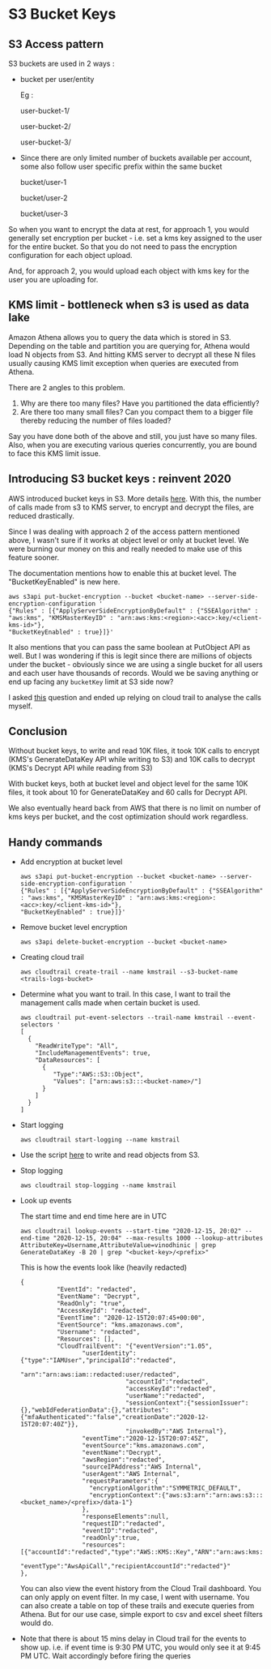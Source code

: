 # S3 Bucket Keys

## S3 Access pattern

S3 buckets are used in 2 ways :

- bucket per user/entity
  
  Eg :
 
  user-bucket-1/
 
  user-bucket-2/
 
  user-bucket-3/


- Since there are only limited number of buckets available per account, some also follow user specific prefix within the same bucket

  bucket/user-1
 
  bucket/user-2
 
  bucket/user-3


So when you want to encrypt the data at rest, for approach 1, you would generally set encryption per bucket - i.e. set a kms key assigned to the user for the entire bucket. 
So that you do not need to pass the encryption configuration for each object upload.

And, for approach 2, you would upload each object with kms key for the user you are uploading for. 

## KMS limit - bottleneck when s3 is used as data lake

Amazon Athena allows you to query the data which is stored in S3. 
Depending on the table and partition you are querying for, Athena would load N objects from S3. 
And hitting KMS server to decrypt all these N files usually causing KMS limit exception when queries are executed from Athena.

There are 2 angles to this problem.
1. Why are there too many files? Have you partitioned the data efficiently?
1. Are there too many small files? Can you compact them to a bigger file thereby reducing the number of files loaded?

Say you have done both of the above and still, you just have so many files. Also, when you are executing various queries concurrently, you are bound to face this KMS limit issue.

## Introducing S3 bucket keys : reinvent 2020

AWS introduced bucket keys in S3. More details [here](https://docs.aws.amazon.com/AmazonS3/latest/dev/bucket-key.html). 
With this, the number of calls made from s3 to KMS server, to encrypt and decrypt the files, are reduced drastically. 

Since I was dealing with approach 2 of the access pattern mentioned above, I wasn't sure if it works at object level or only at bucket level. We were burning our money on this and really needed to make use of this feature sooner.

The documentation mentions how to enable this at bucket level. The "BucketKeyEnabled" is new here. 

```
aws s3api put-bucket-encryption --bucket <bucket-name> --server-side-encryption-configuration '
{"Rules" : [{"ApplyServerSideEncryptionByDefault" : {"SSEAlgorithm" : "aws:kms", "KMSMasterKeyID" : "arn:aws:kms:<region>:<acc>:key/<client-kms-id>"}, 
"BucketKeyEnabled" : true}]}'
```

It also mentions that you can pass the same boolean at PutObject API as well. 
But I was wondering if this is legit since there are millions of objects under the bucket - obviously since we are using a single bucket for all users and each user have thousands of records.
Would we be saving anything or end up facing any `bucketKey` limit at S3 side now? 

I asked [this](https://stackoverflow.com/questions/65291066/aws-s3-bucket-key-enabled) question and ended up relying on cloud trail to analyse the calls myself.

## Conclusion

Without bucket keys, to write and read 10K files, it took 10K calls to encrypt (KMS's GenerateDataKey API while writing to S3) and 10K calls to decrypt (KMS's Decrypt API while reading from S3)

With bucket keys, both at bucket level and object level for the same 10K files, it took about 10 for GenerateDataKey and 60 calls for Decrypt API. 

We also eventually heard back from AWS that there is no limit on number of kms keys per bucket, and the cost optimization should work regardless.

## Handy commands 

- Add encryption at bucket level
  ```
  aws s3api put-bucket-encryption --bucket <bucket-name> --server-side-encryption-configuration '
  {"Rules" : [{"ApplyServerSideEncryptionByDefault" : {"SSEAlgorithm" : "aws:kms", "KMSMasterKeyID" : "arn:aws:kms:<region>:<acc>:key/<client-kms-id>"}, 
  "BucketKeyEnabled" : true}]}'
  ```
- Remove bucket level encryption

  `aws s3api delete-bucket-encryption --bucket <bucket-name>`


- Creating cloud trail 

  `aws cloudtrail create-trail --name kmstrail --s3-bucket-name <trails-logs-bucket>`


- Determine what you want to trail. In this case, I want to trail the management calls made when certain bucket is used. 

  ```
  aws cloudtrail put-event-selectors --trail-name kmstrail --event-selectors '
  [
    {
      "ReadWriteType": "All",
      "IncludeManagementEvents": true,
      "DataResources": [
        {
           "Type":"AWS::S3::Object", 
           "Values": ["arn:aws:s3:::<bucket-name>/"]
        }
      ]
    }
  ]
  ```

- Start logging

  `aws cloudtrail start-logging --name kmstrail`


- Use the script [here](src/main/kotlin/com/foo/TestingS3BucketKeys.kt) to write and read objects from S3.


- Stop logging
  
  `aws cloudtrail stop-logging --name kmstrail`

- Look up events
 
  The start time and end time here are in UTC
   ```
   aws cloudtrail lookup-events --start-time "2020-12-15, 20:02" --end-time "2020-12-15, 20:04" --max-results 1000 --lookup-attributes 
   AttributeKey=Username,AttributeValue=vinodhinic | grep GenerateDataKey -B 20 | grep "<bucket-key>/<prefix>"
   ```
  This is how the events look like (heavily redacted)
  ```
  {
            "EventId": "redacted",
            "EventName": "Decrypt",
            "ReadOnly": "true",
            "AccessKeyId": "redacted",
            "EventTime": "2020-12-15T20:07:45+00:00",
            "EventSource": "kms.amazonaws.com",
            "Username": "redacted",
            "Resources": [],
            "CloudTrailEvent": "{"eventVersion":"1.05",
                   "userIdentity":{"type":"IAMUser","principalId":"redacted",
                               "arn":"arn:aws:iam::redacted:user/redacted",
                               "accountId":"redacted",
                               "accessKeyId":"redacted",
                               "userName":"redacted",
                               "sessionContext":{"sessionIssuer":{},"webIdFederationData":{},"attributes":{"mfaAuthenticated":"false","creationDate":"2020-12-15T20:07:40Z"}},
                               "invokedBy":"AWS Internal"},
                   "eventTime":"2020-12-15T20:07:45Z",
                   "eventSource":"kms.amazonaws.com",
                   "eventName":"Decrypt",
                   "awsRegion":"redacted",
                   "sourceIPAddress":"AWS Internal",
                   "userAgent":"AWS Internal",
                   "requestParameters":{
                     "encryptionAlgorithm":"SYMMETRIC_DEFAULT",
                     "encryptionContext":{"aws:s3:arn":"arn:aws:s3:::<bucket_name>/<prefix>/data-1"}
                   },
                   "responseElements":null,
                   "requestID":"redacted",
                   "eventID":"redacted",
                   "readOnly":true,
                   "resources":[{"accountId":"redacted","type":"AWS::KMS::Key","ARN":"arn:aws:kms:redacted"}],
                   "eventType":"AwsApiCall","recipientAccountId":"redacted"}"
  },
  ```
  
  You can also view the event history from the Cloud Trail dashboard. You can only apply on event filter. In my case, I went with username. You can also create a table on top of these trails and execute queries from Athena. 
  But for our use case, simple export to csv and excel sheet filters would do. 

- Note that there is about 15 mins delay in Cloud trail for the events to show up. i.e. if event time is 9:30 PM UTC, you would only see it at 9:45 PM UTC. Wait accordingly before firing the queries